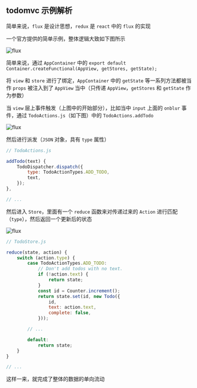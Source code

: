 ## todomvc 示例解析

简单来说，`flux` 是设计思想，`redux` 是 `react` 中的 `flux` 的实现

一个官方提供的简单示例，整体逻辑大致如下图所示

![flux](https://github.com/hanekaoru/WebLearningNotes/blob/master/react/flux/note/01.png)

简单来说，通过 `AppContainer` 中的 `export default Container.createFunctional(AppView, getStores, getState);`

将 `view` 和 `store` 进行了绑定，`AppContainer` 中的 `getState` 等一系列方法都被当作 `props` 被注入到了 `AppView` 当中（只传递 `AppView`，`getStores` 和 `getState` 作为参数）

当 `view` 层上事件触发（上图中的开始部分），比如当中 `input` 上面的 `onblur` 事件，通过 `TodoActions.js`（如下图）中的 `TodoActions.addTodo`

![flux](https://github.com/hanekaoru/WebLearningNotes/blob/master/react/flux/note/02.png)

然后进行派发（`JSON` 对象，具有 `type` 属性）

```js
// TodoActions.js

addTodo(text) {
    TodoDispatcher.dispatch({
        type: TodoActionTypes.ADD_TODO,
        text,
    });
},

// ...
```

然后进入 `Store`，里面有一个 `reduce` 函数来对传递过来的 `Action` 进行匹配（`type`），然后返回一个更新后的状态

![flux](https://github.com/hanekaoru/WebLearningNotes/blob/master/react/flux/note/03.png)

```js
// TodoStore.js

reduce(state, action) {
	switch (action.type) {
		case TodoActionTypes.ADD_TODO:
			// Don't add todos with no text.
			if (!action.text) {
				return state;
			}
			const id = Counter.increment();
			return state.set(id, new Todo({
				id,
				text: action.text,
				complete: false,
			}));

		// ...

		default:
			return state;
	}
}

// ...
```

这样一来，就完成了整体的数据的单向流动
